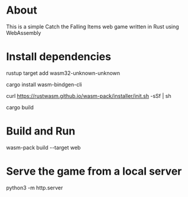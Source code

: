 # About
This is a simple Catch the Falling Items web game written in Rust using WebAssembly

# Install dependencies
rustup target add wasm32-unknown-unknown

cargo install wasm-bindgen-cli

curl https://rustwasm.github.io/wasm-pack/installer/init.sh -sSf | sh

cargo build

# Build and Run
wasm-pack build --target web

# Serve the game from a local server
python3 -m http.server
